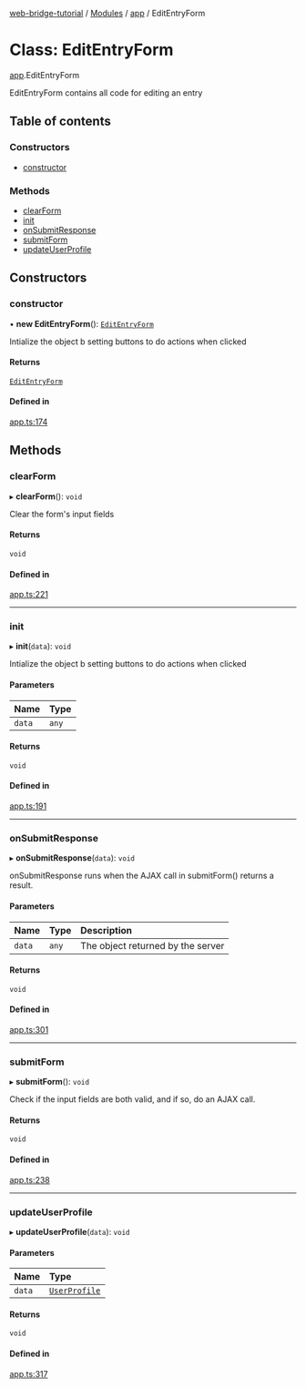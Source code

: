 [web-bridge-tutorial](../README.md) / [Modules](../modules.md) / [app](../modules/app.md) / EditEntryForm

# Class: EditEntryForm

[app](../modules/app.md).EditEntryForm

EditEntryForm contains all code for editing an entry

## Table of contents

### Constructors

- [constructor](app.EditEntryForm.md#constructor)

### Methods

- [clearForm](app.EditEntryForm.md#clearform)
- [init](app.EditEntryForm.md#init)
- [onSubmitResponse](app.EditEntryForm.md#onsubmitresponse)
- [submitForm](app.EditEntryForm.md#submitform)
- [updateUserProfile](app.EditEntryForm.md#updateuserprofile)

## Constructors

### constructor

• **new EditEntryForm**(): [`EditEntryForm`](app.EditEntryForm.md)

Intialize the object b setting buttons to do actions
when clicked

#### Returns

[`EditEntryForm`](app.EditEntryForm.md)

#### Defined in

[app.ts:174](https://bitbucket.org/sml3/cse216_sp24_team_21/src/f7eaa97199e35a778ae71827ae32941978a60f29/web/app.ts#lines-174)

## Methods

### clearForm

▸ **clearForm**(): `void`

Clear the form's input fields

#### Returns

`void`

#### Defined in

[app.ts:221](https://bitbucket.org/sml3/cse216_sp24_team_21/src/f7eaa97199e35a778ae71827ae32941978a60f29/web/app.ts#lines-221)

___

### init

▸ **init**(`data`): `void`

Intialize the object b setting buttons to do actions
when clicked

#### Parameters

| Name | Type |
| :------ | :------ |
| `data` | `any` |

#### Returns

`void`

#### Defined in

[app.ts:191](https://bitbucket.org/sml3/cse216_sp24_team_21/src/f7eaa97199e35a778ae71827ae32941978a60f29/web/app.ts#lines-191)

___

### onSubmitResponse

▸ **onSubmitResponse**(`data`): `void`

onSubmitResponse runs when the AJAX call in submitForm() returns a
result.

#### Parameters

| Name | Type | Description |
| :------ | :------ | :------ |
| `data` | `any` | The object returned by the server |

#### Returns

`void`

#### Defined in

[app.ts:301](https://bitbucket.org/sml3/cse216_sp24_team_21/src/f7eaa97199e35a778ae71827ae32941978a60f29/web/app.ts#lines-301)

___

### submitForm

▸ **submitForm**(): `void`

Check if the input fields are both valid, and if so, do an AJAX call.

#### Returns

`void`

#### Defined in

[app.ts:238](https://bitbucket.org/sml3/cse216_sp24_team_21/src/f7eaa97199e35a778ae71827ae32941978a60f29/web/app.ts#lines-238)

___

### updateUserProfile

▸ **updateUserProfile**(`data`): `void`

#### Parameters

| Name | Type |
| :------ | :------ |
| `data` | [`UserProfile`](../interfaces/app.UserProfile.md) |

#### Returns

`void`

#### Defined in

[app.ts:317](https://bitbucket.org/sml3/cse216_sp24_team_21/src/f7eaa97199e35a778ae71827ae32941978a60f29/web/app.ts#lines-317)
